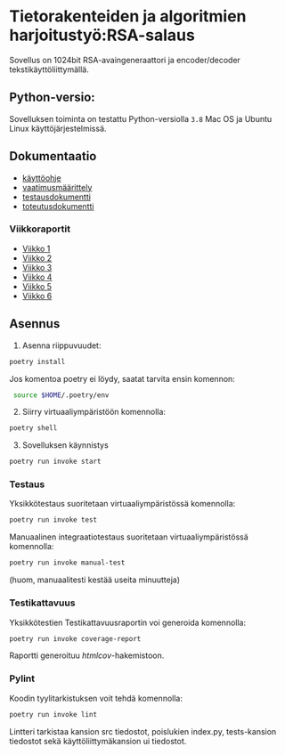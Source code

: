 # Tietorakenteiden ja algoritmien harjoitustyö:RSA-salaus

Sovellus on 1024bit RSA-avaingeneraattori ja encoder/decoder tekstikäyttöliittymällä. 
 
##  Python-versio:

Sovelluksen toiminta on testattu Python-versiolla `3.8` Mac OS ja Ubuntu Linux käyttöjärjestelmissä.

## Dokumentaatio

- [käyttöohje](https://github.com/Doubleneck/RSA_IMPLEMENTAATIO/blob/master/dokumentaatio/kayttoohje.md)  
- [vaatimusmäärittely](https://github.com/Doubleneck/RSA_IMPLEMENTAATIO/blob/master/dokumentaatio/vaatimusmaarittely.md)  
- [testausdokumentti](https://github.com/Doubleneck/RSA_IMPLEMENTAATIO/blob/master/dokumentaatio/testausdokumentti.md)  
- [toteutusdokumentti](https://github.com/Doubleneck/RSA_IMPLEMENTAATIO/blob/master/dokumentaatio/toteutusdokumentti.md)  


### Viikkoraportit
- [Viikko 1](./dokumentaatio/Viikkoraportti1.md)<br>
- [Viikko 2](./dokumentaatio/Viikkoraportti2.md)<br>
- [Viikko 3](./dokumentaatio/Viikkoraportti3.md)<br>
- [Viikko 4](./dokumentaatio/Viikkoraportti4.md)<br>
- [Viikko 5](./dokumentaatio/Viikkoraportti5.md)<br>
- [Viikko 6](./dokumentaatio/Viikkoraportti6.md)<br>

## Asennus

1. Asenna riippuvuudet:
```bash
poetry install
```
Jos komentoa poetry ei löydy, saatat tarvita ensin komennon:
```bash
 source $HOME/.poetry/env
```

2. Siirry virtuaaliympäristöön komennolla:
```bash
poetry shell
```

3. Sovelluksen käynnistys
```bash
poetry run invoke start
```
### Testaus

Yksikkötestaus suoritetaan virtuaaliympäristössä komennolla:
```bash
poetry run invoke test
```

Manuaalinen integraatiotestaus suoritetaan virtuaaliympäristössä komennolla:
```bash
poetry run invoke manual-test
```
(huom, manuaalitesti kestää useita minuutteja)

### Testikattavuus

Yksikkötestien Testikattavuusraportin voi generoida komennolla:
```bash
poetry run invoke coverage-report 
```
Raportti generoituu _htmlcov_-hakemistoon.



### Pylint

Koodin tyylitarkistuksen voit tehdä komennolla:
```bash
poetry run invoke lint 
```
Lintteri tarkistaa kansion src tiedostot, poislukien index.py, tests-kansion tiedostot sekä käyttöliittymäkansion ui tiedostot.

